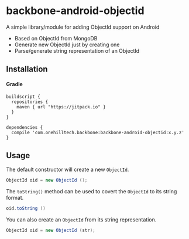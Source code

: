 # backbone-android-objectid

A simple library/module for adding ObjectId support on Android

* Based on ObjectId from MongoDB
* Generate new ObjectId just by creating one
* Parse/generate string representation of an ObjectId

## Installation

#### Gradle

```
buildscript {
  repositories {
    maven { url "https://jitpack.io" }
  }
}

dependencies {
  compile 'com.onehilltech.backbone:backbone-android-objectid:x.y.z'
}
```

## Usage

The default constructor will create a new `ObjectId`.

```java
ObjectId oid = new ObjectId ();
```

The `toString()` method can be used to covert the `ObjectId` to its string format.

```java
oid.toString ()
```

You can also create an `ObjectId` from its string representation.

```java
ObjectId oid = new ObjectId (str);
```
